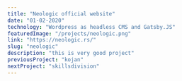 ```yaml
---
title: "Neologic official website"
date: "01-02-2020"
technology: "Wordpress as headless CMS and Gatsby.JS"
featuredImage: "/projects/neologic.png"
link: "https://neologic.rs/"
slug: "neologic"
description: "this is very good project"
previousProject: "kojan"
nextProject: "skillsdivision"
---
```

